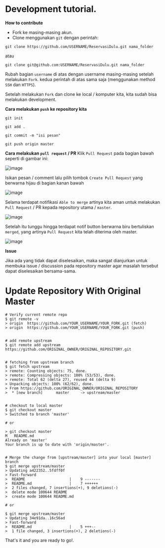 
# Development tutorial.

**How to contribute**

- Fork ke masing-masing akun.
- Clone menggunakan `git` dengan perintah:

`git clone https://github.com/USERNAME/ReservasiDulu.git nama_folder`

atau

`git clone git@github.com:USERNAME/ReservasiDulu.git nama_folder`

Rubah bagian `username` di atas dengan username masing-masing setelah melakukan `Fork`.
kedua perintah di atas sama saja (menggunakan method `SSH` dan `HTTPS`).


Setelah melakukan `Fork` dan clone ke local / komputer kita, kita sudah bisa melakukan development. 

**Cara melakukan `push` ke repository kita**

```
git init

git add .

git commit -m "isi pesan"

git push origin master
```


**Cara melakukan `pull request` / PR**
Klik `Pull Request` pada bagian bawah seperti di gambar ini:

![image](https://user-images.githubusercontent.com/31838603/79295134-22e02b00-7f02-11ea-820d-49eed2e73aa1.png)

Isikan pesan / comment lalu pilih tombok `Create Pull Request` yang berwarna hijau di bagian kanan bawah

![image](https://user-images.githubusercontent.com/31838603/79295208-5327c980-7f02-11ea-878d-957dfa4f55d8.png)

Selama terdapat notifikasi `Able to merge` artinya kita aman untuk melakukan `Pull Request` / PR kepada repository utama / `master`.

![image](https://user-images.githubusercontent.com/31838603/79295301-879b8580-7f02-11ea-98b1-7f35d23e588a.png)

Setelah itu tunggu hingga terdapat notif button berwarna biru bertuliskan `merged`, yang artinya `Pull Request` kita telah diterima oleh master. 

![image](https://user-images.githubusercontent.com/31838603/79295396-c29db900-7f02-11ea-9a53-0782a8c1f1f8.png)


**Issue**

Jika ada yang tidak dapat diselesaikan, maka sangat dianjurkan untuk membuka issue / discussion pada repository master agar masalah tersebut dapat diselesaikan bersama-sama.


# Update Repository With Original Master

```shell
# Verify current remote repo
$ git remote -v
> origin  https://github.com/YOUR_USERNAME/YOUR_FORK.git (fetch)
> origin  https://github.com/YOUR_USERNAME/YOUR_FORK.git (push)


# add remote upstream
$ git remote add upstream https://github.com/ORIGINAL_OWNER/ORIGINAL_REPOSITORY.git


# fetching from upstream branch
$ git fetch upstream
> remote: Counting objects: 75, done.
> remote: Compressing objects: 100% (53/53), done.
> remote: Total 62 (delta 27), reused 44 (delta 9)
> Unpacking objects: 100% (62/62), done.
> From https://github.com/ORIGINAL_OWNER/ORIGINAL_REPOSITORY
>  * [new branch]      master     -> upstream/master


# checkout to local master
$ git checkout master
> Switched to branch 'master'

# or 

> git checkout master
M	README.md
Already on 'master'
Your branch is up to date with 'origin/master'.


# Merge the change from [upstream/master] into your local [master] branch
$ git merge upstream/master
> Updating a422352..5fdff0f
> Fast-forward
>  README                    |    9 -------
>  README.md                 |    7 ++++++
>  2 files changed, 7 insertions(+), 9 deletions(-)
>  delete mode 100644 README
>  create mode 100644 README.md

# or

$ git merge upstream/master
> Updating 34e91da..16c56ad
> Fast-forward
>  README.md                 |    5 +++--
>  1 file changed, 3 insertions(+), 2 deletions(-)
```

That's it and you are ready to go!.